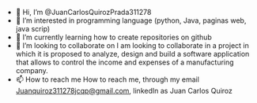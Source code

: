 - 👋 Hi, I’m @JuanCarlosQuirozPrada311278
- 👀 I’m interested in programming language (python, Java, paginas web, java scrip)
- 🌱 I’m currently learning how to create repositories on github
- 💞️ I’m looking to collaborate on I am looking to collaborate in a project in which it is proposed to analyze, design and build a software application that allows to control the income and expenses of a manufacturing company.
- 📫 How to reach me How to reach me, through my email Juanquiroz311278jcqp@gmail.com, linkedIn as Juan Carlos Quiroz

<!---
JuanCarlosQuirozPrada311278/JuanCarlosQuirozPrada311278 is a ✨ special ✨ repository because its `README.md` (this file) appears on your GitHub profile.
You can click the Preview link to take a look at your changes.
--->
